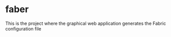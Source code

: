 # faber
This is the project where the graphical web application generates the Fabric configuration file
